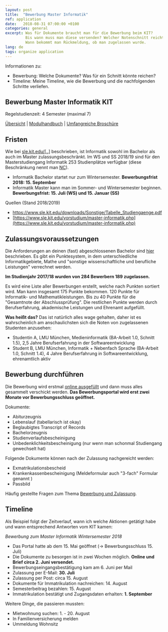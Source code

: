 ```yaml
---
layout: post
title:  "Bewerbung Master Informatik"
ref: application
date:   2018-08-31 07:00:00 +0100
categories: general
excerpt: Was für Dokumente braucht man für die Bewerbung beim KIT?
         Bis wann muss man diese versenden? Welcher Notenschnitt reicht aus?
         Wann bekommt man Rückmeldung, ob man zugelassen wurde.
lang: de
tags: organize application
---
```


Informationen zu:

 - Bewerbung: Welche Dokumente? Was für ein Schnitt könnte reichen?
 - Timeline: Meine Timeline, wie die Bewerbung und die nachfolgenden Schritte verliefen.

## Bewerbung Master Informatik KIT

Regelstudienzeit: 4 Semester (maximal 7)

[Übersicht](https://www.informatik.kit.edu/7718.php) |
[Modulhandbuch](http://www.informatik.kit.edu/1956.php#block1933) |
[Umfangreiche Broschüre](https://www.sle.kit.edu/downloads/studiengaenge/KIT_Informatik_BA_MA.pdf)

## Fristen

Wie bei [sle.kit.edu/[..]](https://www.sle.kit.edu/vorstudium/bewerbungsfristen.php) beschrieben, ist Informatik sowohl im Bachelor als auch im Master zulassungsbeschränkt. Im WS und SS 2018/19 sind für den Masterstudiengang  Informatik 253 Studienplätze verfügbar (diese Beschränkung nennt man [NC](https://de.wikipedia.org/wiki/Numerus_clausus)).

- Informatik Bachelor startet nur zum Wintersemester. **Bewerbungsfrist 2018: 15. September**
- Informatik Master kann man im Sommer- und Wintersemester beginnen. **Bewerbungsfrist: 15. Juli (WS) und 15. Januar (SS)**

Quellen (Stand 2018/2019)

 - <a href="https://www.sle.kit.edu/downloads/Sonstige/Tabelle_Studiengaenge.pdf" target="_blank">https://www.sle.kit.edu/downloads/Sonstige/Tabelle_Studiengaenge.pdf</a>
- [https://www.sle.kit.edu/vorstudium/master-informatik.php](https://www.sle.kit.edu/vorstudium/master-informatik.php)

## Zulassungsvoraussetzungen

Die Anforderungen an deinen (fast) abgeschlossenen Bachelor sind [hier](https://www.sle.kit.edu/vorstudium/master-informatik-details.php) beschrieben. Es gibt ein Punktesystem, in dem unterschiedliche Informatikgebiete, Mathe und "sonstige wissenschaftliche und berufliche Leistungen" verrechnet werden.

**Im Studienjahr 2017/18 wurden von 284 Bewerbern 189 zugelassen.**

Es wird eine Liste aller Bewerbungen erstellt, welche nach Punkten sortiert wird. Man kann insgesamt 175 Punkte bekommen. 120 Punkte für Informatik- und Mathematikleistungen. Bis zu 40 Punkte für die "Gesamtnote der Abschlussprüfung". Die restlichen Punkte werden durch Berufserfahrung, akademische Leistungen und Ehrenamt aufgefüllt.

**Was heißt das?** Das ist natürlich alles wage gehalten, daher ist es wahrscheinlich am anschaulichsten sich die Noten von zugelassenen Studenten anzusehen:

 - Studentin A, LMU München, Medieninformatik (BA-Arbeit 1.0, Schnitt 1.5), 2,5 Jahre Berufserfahrung  in der Softwareentwicklung
 - Student B, LMU München, Informatik + Nebenfach Sprache (BA-Arbeit 1.0, Schnitt 1.4), 4 Jahre Berufserfahrung in Softwareentwicklung, ehrenamtlich aktiv

## Bewerbung durchführen

Die Bewerbung wird erstmal [online ausgefüllt](https://campus5.kit.edu) und dann muss alles gesammelt verschickt werden. **Das Bewerbungsportal wird erst zwei Monate vor Bewerbungsschluss geöffnet.**

Dokumente:

- Abiturzeugnis
- Lebenslauf (tabellarisch ist okay)
- Beglaubigtes Transcript of Records
- Bachelorzeugnis
- Studienverlaufsbescheinigung
- Unbedenklichkeitsbescheinigung (nur wenn man schonmal Studiengang gewechselt hat)

Folgende Dokumente können nach der Zulassung nachgereicht werden:

- Exmatrikulationsbescheid
- Krankenkassenbescheinigung (Meldeformular auch "3-fach" Formular genannt  )
- Passbild

Häufig gestellte Fragen zum Thema [Bewerbung und Zulassung](https://www.sle.kit.edu/vorstudium/bewerbung-faq.php).

## Timeline

Als Beispiel folgt der Zeitverlauf, wann ich welche Aktionen getätigt habe und wann entsprechend Antworten vom KIT kamen:

*Bewerbung zum Master Informatik Wintersemester 2018*

 - Das Portal hatte ab dem 15. Mai geöffnet (-> Bewerbungsschluss 15. Juli)
 - Die Dokumente zu besorgen ist in zwei Wochen möglich. **Online und Brief circa 2. Juni versendet.**
 - Bewerbungseingangsbestätigung kam am 6. Juni per Mail
 - Zulassung per E-Mail: **30. Juli**
 - Zulassung per Post: circa 15. August
 - Dokumente für Immatrikulation nachreichen: 14. August
 - Semesterbeitrag bezahlen: 15. August
 - Immatrikulation bestätigt und Zugangsdaten erhalten: **1. September**

Weitere Dinge, die passieren mussten:

- Mietwohnung suchen: 1. - 20. August
- In Familienversicherung melden
- Ummeldung Wohnsitz
